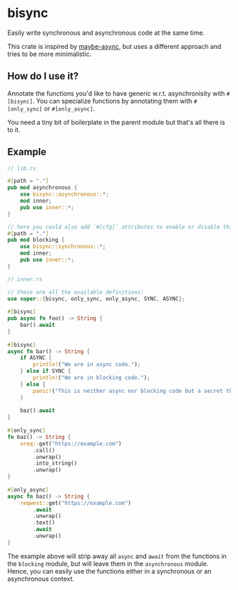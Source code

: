 # bisync

Easily write synchronous and asynchronous code at the same time.

This crate is inspired by [maybe-async](https://github.com/fMeow/maybe-async-rs), but uses a different approach and tries to be more minimalistic.

## How do I use it?
Annotate the functions you'd like to have generic w.r.t. asynchronisity with `#[bisync]`.
You can specialize functions by annotating them with `#[only_sync]` or `#[only_async]`.

You need a tiny bit of boilerplate in the parent module but that's all there is to it.

## Example
```rs
// lib.rs

#[path = "."]
pub mod asynchronous {
    use bisync::asynchronous::*;
    mod inner;
    pub use inner::*;
}

// here you could also add `#[cfg]` attributes to enable or disable this module
#[path = "."]
pub mod blocking {
    use bisync::synchronous::*;
    mod inner;
    pub use inner::*;
}
```

```rs
// inner.rs

// these are all the available definitions:
use super::{bisync, only_sync, only_async, SYNC, ASYNC};
 
#[bisync]
pub async fn foo() -> String {
    bar().await
}
 
#[bisync]
async fn bar() -> String {
    if ASYNC {
        println!("We are in async code.");
    } else if SYNC {
        println!("We are in blocking code.");
    } else {
        panic!("This is neither async nor blocking code but a secret third thing.");
    }
 
    baz().await
}
 
#[only_sync]
fn baz() -> String {
    ureq::get("https://example.com")
        .call()
        .unwrap()
        .into_string()
        .unwrap()
}
 
#[only_async]
async fn baz() -> String {
    reqwest::get("https://example.com")
        .await
        .unwrap()
        .text()
        .await
        .unwrap()
}
```

The example above will strip away all `async` and `await` from the functions in the `blocking` module, but will leave them in the `asynchronous` module.
Hence, you can easily use the functions either in a synchronous or an asynchronous context.
